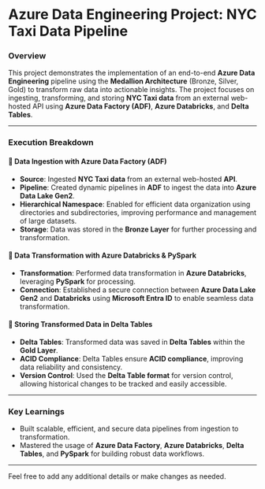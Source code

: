# Azure Data Engineering Project: NYC Taxi Data Pipeline

### Overview

This project demonstrates the implementation of an end-to-end **Azure Data Engineering** pipeline using the **Medallion Architecture** (Bronze, Silver, Gold) to transform raw data into actionable insights. The project focuses on ingesting, transforming, and storing **NYC Taxi data** from an external web-hosted API using **Azure Data Factory (ADF)**, **Azure Databricks**, and **Delta Tables**.

---

### Execution Breakdown

#### 🔹 **Data Ingestion with Azure Data Factory (ADF)**

- **Source**: Ingested **NYC Taxi data** from an external web-hosted **API**.
- **Pipeline**: Created dynamic pipelines in **ADF** to ingest the data into **Azure Data Lake Gen2**.
- **Hierarchical Namespace**: Enabled for efficient data organization using directories and subdirectories, improving performance and management of large datasets.
- **Storage**: Data was stored in the **Bronze Layer** for further processing and transformation.

#### 🔹 **Data Transformation with Azure Databricks & PySpark**

- **Transformation**: Performed data transformation in **Azure Databricks**, leveraging **PySpark** for processing.
- **Connection**: Established a secure connection between **Azure Data Lake Gen2** and **Databricks** using **Microsoft Entra ID** to enable seamless data transformation.

#### 🔹 **Storing Transformed Data in Delta Tables**

- **Delta Tables**: Transformed data was saved in **Delta Tables** within the **Gold Layer**.
- **ACID Compliance**: Delta Tables ensure **ACID compliance**, improving data reliability and consistency.
- **Version Control**: Used the **Delta Table format** for version control, allowing historical changes to be tracked and easily accessible.

---

### Key Learnings

- Built scalable, efficient, and secure data pipelines from ingestion to transformation.
- Mastered the usage of **Azure Data Factory**, **Azure Databricks**, **Delta Tables**, and **PySpark** for building robust data workflows.
  
---

Feel free to add any additional details or make changes as needed.
